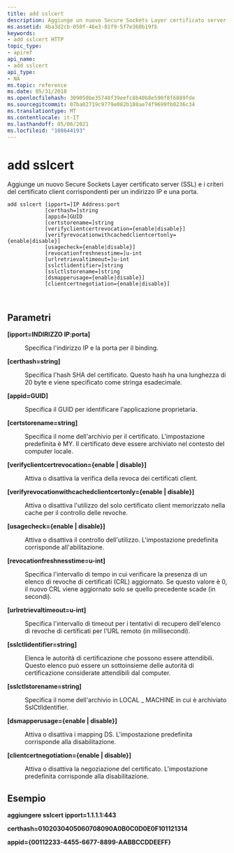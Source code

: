 ```yaml
---
title: add sslcert
description: Aggiunge un nuovo Secure Sockets Layer certificato server (SSL) e i criteri del certificato client corrispondenti per un indirizzo IP e una porta.
ms.assetid: 4ba3d2cb-050f-46e3-81f9-5f7e360b19fb
keywords:
- add sslcert HTTP
topic_type:
- apiref
api_name:
- add sslcert
api_type:
- NA
ms.topic: reference
ms.date: 05/31/2018
ms.openlocfilehash: 309050be35748f39eefc8b40b8e590f8f6889fde
ms.sourcegitcommit: 07ba02719c9779e082b108ae74f9699fb0236c34
ms.translationtype: MT
ms.contentlocale: it-IT
ms.lasthandoff: 05/06/2021
ms.locfileid: "108644193"
---
```

# <a name="add-sslcert"></a>add sslcert

Aggiunge un nuovo Secure Sockets Layer certificato server (SSL) e i criteri del certificato client corrispondenti per un indirizzo IP e una porta.

``` syntax
add sslcert [ipport=]IP Address:port
            [certhash=]string
            [appid=]GUID
            [certstorename=]string
            [verifyclientcertrevocation={enable|disable}]
            [verifyrevocationwithcachedclientcertonly={enable|disable}]
            [usagecheck={enable|disable}]
            [revocationfreshnesstime=]u-int
            [urlretrievaltimeout=]u-int
            [sslctlidentifier=]string
            [sslctlstorename=]string
            [dsmapperusage={enable|disable}]
            [clientcertnegotiation={enable|disable}]

 
```

## <a name="parameters"></a>Parametri

<dl> <dt>

<span id="_ipport__IP_Address_port"></span><span id="_ipport__ip_address_port"></span><span id="_IPPORT__IP_ADDRESS_PORT"></span>**\[ipport=INDIRIZZO IP:porta\]**
</dt> <dd>

Specifica l'indirizzo IP e la porta per il binding.

</dd> <dt>

<span id="_certhash__string"></span><span id="_CERTHASH__STRING"></span>**\[certhash=string\]**
</dt> <dd>

Specifica l'hash SHA del certificato. Questo hash ha una lunghezza di 20 byte e viene specificato come stringa esadecimale.

</dd> <dt>

<span id="_appid__GUID"></span><span id="_appid__guid"></span><span id="_APPID__GUID"></span>**\[appid=GUID\]**
</dt> <dd>

Specifica il GUID per identificare l'applicazione proprietaria.

</dd> <dt>

<span id="_certstorename__string"></span><span id="_CERTSTORENAME__STRING"></span>**\[certstorename=string\]**
</dt> <dd>

Specifica il nome dell'archivio per il certificato. L'impostazione predefinita è MY. Il certificato deve essere archiviato nel contesto del computer locale.

</dd> <dt>

<span id="_verifyclientcertrevocation__enable_disable__"></span><span id="_VERIFYCLIENTCERTREVOCATION__ENABLE_DISABLE__"></span>**\[verifyclientcertrevocation={enable \| disable}\]**
</dt> <dd>

Attiva o disattiva la verifica della revoca dei certificati client.

</dd> <dt>

<span id="_verifyrevocationwithcachedclientcertonly__enable_disable__"></span><span id="_VERIFYREVOCATIONWITHCACHEDCLIENTCERTONLY__ENABLE_DISABLE__"></span>**\[verifyrevocationwithcachedclientcertonly={enable \| disable}\]**
</dt> <dd>

Attiva o disattiva l'utilizzo del solo certificato client memorizzato nella cache per il controllo delle revoche.

</dd> <dt>

<span id="_usagecheck__enable_disable__"></span><span id="_USAGECHECK__ENABLE_DISABLE__"></span>**\[usagecheck={enable \| disable}\]**
</dt> <dd>

Attiva o disattiva il controllo dell'utilizzo. L'impostazione predefinita corrisponde all'abilitazione.

</dd> <dt>

<span id="_revocationfreshnesstime__u-int"></span><span id="_REVOCATIONFRESHNESSTIME__U-INT"></span>**\[revocationfreshnesstime=u-int\]**
</dt> <dd>

Specifica l'intervallo di tempo in cui verificare la presenza di un elenco di revoche di certificati (CRL) aggiornato. Se questo valore è 0, il nuovo CRL viene aggiornato solo se quello precedente scade (in secondi).

</dd> <dt>

<span id="_urlretrievaltimeout__u-int"></span><span id="_URLRETRIEVALTIMEOUT__U-INT"></span>**\[urlretrievaltimeout=u-int\]**
</dt> <dd>

Specifica l'intervallo di timeout per i tentativi di recupero dell'elenco di revoche di certificati per l'URL remoto (in millisecondi).

</dd> <dt>

<span id="_sslctlidentifier__string"></span><span id="_SSLCTLIDENTIFIER__STRING"></span>**\[sslctlidentifier=string\]**
</dt> <dd>

Elenca le autorità di certificazione che possono essere attendibili. Questo elenco può essere un sottoinsieme delle autorità di certificazione considerate attendibili dal computer.

</dd> <dt>

<span id="_sslctlstorename__string"></span><span id="_SSLCTLSTORENAME__STRING"></span>**\[sslctlstorename=string\]**
</dt> <dd>

Specifica il nome dell'archivio in LOCAL \_ MACHINE in cui è archiviato SslCtlIdentifier.

</dd> <dt>

<span id="_dsmapperusage__enable_disable__"></span><span id="_DSMAPPERUSAGE__ENABLE_DISABLE__"></span>**\[dsmapperusage={enable \| disable}\]**
</dt> <dd>

Attiva o disattiva i mapping DS. L'impostazione predefinita corrisponde alla disabilitazione.

</dd> <dt>

<span id="_clientcertnegotiation__enable_disable__"></span><span id="_CLIENTCERTNEGOTIATION__ENABLE_DISABLE__"></span>**\[clientcertnegotiation={enable \| disable}\]**
</dt> <dd>

Attiva o disattiva la negoziazione del certificato. L'impostazione predefinita corrisponde alla disabilitazione.

</dd> </dl>

## <a name="examples"></a>Esempio

**aggiungere sslcert ipport=1.1.1.1:443**

**certhash=0102030405060708090A0B0C0D0E0F101121314**

**appid={00112233-4455-6677-8899-AABBCCDDEEFF}**

 

 




